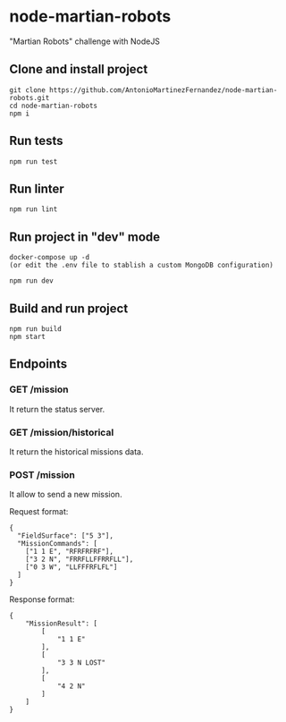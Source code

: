 # node-martian-robots

"Martian Robots" challenge with NodeJS

## Clone and install project

```
git clone https://github.com/AntonioMartinezFernandez/node-martian-robots.git
cd node-martian-robots
npm i
```

## Run tests

```
npm run test
```

## Run linter

```
npm run lint
```

## Run project in "dev" mode

```
docker-compose up -d
(or edit the .env file to stablish a custom MongoDB configuration)

npm run dev
```

## Build and run project

```
npm run build
npm start
```

## Endpoints

### GET /mission

It return the status server.

### GET /mission/historical

It return the historical missions data.

### POST /mission

It allow to send a new mission.

Request format:

```
{
  "FieldSurface": ["5 3"],
  "MissionCommands": [
    ["1 1 E", "RFRFRFRF"],
    ["3 2 N", "FRRFLLFFRRFLL"],
    ["0 3 W", "LLFFFRFLFL"]
  ]
}
```

Response format:

```
{
    "MissionResult": [
        [
            "1 1 E"
        ],
        [
            "3 3 N LOST"
        ],
        [
            "4 2 N"
        ]
    ]
}
```
